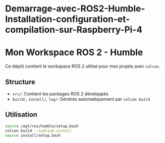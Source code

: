 # Demarrage-avec-ROS2-Humble-Installation-configuration-et-compilation-sur-Raspberry-Pi-4

# Mon Workspace ROS 2 - Humble

Ce dépôt contient le workspace ROS 2 utilisé pour mes projets avec `colcon`.

## Structure
- `src/`: Contient les packages ROS 2 développés
- `build/`, `install/`, `log/`: Générés automatiquement par `colcon build`

## Utilisation
```bash
source /opt/ros/humble/setup.bash
colcon build --symlink-install
source install/setup.bash
